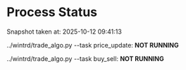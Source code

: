 # Process Status

Snapshot taken at: 2025-10-12 09:41:13

../wintrd/trade_algo.py --task price_update: **NOT RUNNING**

../wintrd/trade_algo.py --task buy_sell: **NOT RUNNING**

